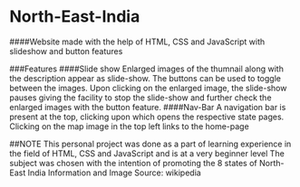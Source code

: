 # North-East-India
####Website made with the help of HTML, CSS and JavaScript with slideshow and button features

###Features
####Slide show
Enlarged images of the thumnail along with the description appear as slide-show. The buttons can be used to toggle between the images. Upon clicking on the enlarged image, the slide-show pauses giving the facility to stop the slide-show and further check the enlarged images with the button feature.
####Nav-Bar
A navigation bar is present at the top, clicking upon which opens the respective state pages. Clicking on the map image in the top left links to the home-page

##NOTE
This personal project was done as a part of learning experience in the field of HTML, CSS and JavaScript and is at a very beginner level
The subject was chosen with the intention of promoting the 8 states of North-East India
Information and Image Source: wikipedia

